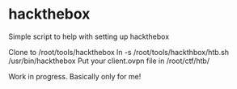 # hackthebox
 
Simple script to help with setting up hackthebox

Clone to /root/tools/hackthebox
ln -s /root/tools/hackthbox/htb.sh /usr/bin/hackthebox
Put your client.ovpn file in /root/ctf/htb/

Work in progress. Basically only for me!
